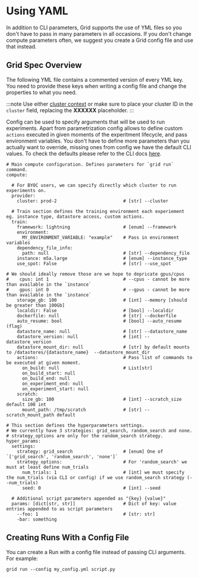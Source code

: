 # Using YAML

In addition to CLI parameters, Grid supports the use of YML files so you don't have to pass in many parameters in all occasions. If you don't change compute parameters often, we suggest you create a Grid config file and use that instead.

## Grid Spec Overview

The following YML file contains a commented version of every YML key. You need to provide these keys when writing a config file and change the properties to what you need.

:::note
Use either [cluster context](../../../platform/2_Custom%20Cloud%20Credentials/5_grid-cluster-context.md) or make sure to place your cluster ID in the `cluster` field, replacing the **XXXXXX** placeholder.
:::

<!-- ```text
# Main compute configuration.
compute:

  # Add cloud configuration here.
  provider:

    cluster: XXXXXX           # Cluster ID

  # Training configuration.
  train:

    cpus: 1                       # Number of CPUs
    gpus: 0                       # Number of GPUs
    instance: t2.xlarge           # AWS instance type
    datastore_name: null          # Datastore name to use
    datastore_version: null       # Datastore version number
    datastore_mount_dir: null     # Where to mount the datastore
    use_spot: false               # If we should use spot instances
    framework: "lightning"        # Which framework to use
    dependency_file_info:         
      package_manager: pip        # Either conda or pip
      path: null                  # Path to the reqs or conda env

    # Pass in environment variables
    environment:
      MY_ENVIRONMENT_VARIABLE: "example"
  
hyper_params:
  # your hyper params here
  params:
    # your params here
    --foo: 1
    -bar: 2
``` -->


Config can be used to specify arguments that will be used to run experiments. 
Apart from parametrization config allows to define custom `actions` executed in given moments of the experitment lifecycle, and pass environment variables.
You don't have to define more parameters than you actually want to override, missing ones from config we have the default CLI values.
To check the defaults please refer to the CLI docs [here](../../cli.md).


```text
# Main compute configuration. Defines parameters for `grid run` command. 
compute:

  # For BYOC users, we can specify directly which cluster to run experiments on.
  provider:
    cluster: prod-2                         # [str] --cluster

  # Train section defines the training environment each experiement eg. instance type, datastore access, custom actions.
  train:
    framework: lightning                    # [enum] --framework
    environment:
      MY_ENVIRONMENT_VARIABLE: "example"    # Pass in environment variables
    dependency_file_info:
      path: null                            # [str] --dependency_file
    instance: m5a.large                     # [enum] --instance_type
    use_spot: False                         # [str] --use_spot

# We should ideally remove those are we hope to depricate gpus/cpus
#    cpus: int 1                            # --cpus - cannot be more than available in the `instance`
#    gpus: int 0                            # --gpus - cannot be more than available in the `instance`
    storage_gb: 100                         # [int] --memory [should be greater than 100Gb]
    localdir: False                         # [bool] --localdir
    dockerfile: null                        # [str] --dockerfile
    auto_resume: bool                       # [bool] --auto_resume (flag)
    datastore_name: null                    # [str] --datastore_name
    datastore_version: null                 # [int] --datastore_version
    datastore_mount_dir: null               # [str] by default mounts to /datastores/{datastore_name}  --datastore_mount_dir
    actions:                                # Pass list of commands to be executed at given moment.
      on_build: null                        # List[str]
      on_build_start: null
      on_build_end: null
      on_experiment_end: null
      on_experiment_start: null
    scratch:
      size_gb: 100                          # [int] --scratch_size default 100 int
      mount_path: /tmp/scratch              # [str] --scratch_mount_path default

# This section defines the hyperparameters settings. 
# We currently have 3 strategies: grid_search, random_search and none.
# strategy_options are only for the random_search strategy.
hyper_params:
  settings:
    strategy: grid_search                   # [enum] One of `['grid_search', 'random_search', 'none']`
    strategy_options:                       # For 'random_search' we must at least define num_trials 
      num_trials: 1                         # [int] we must specify the num_trials (via CLI or config) if we use random_search strategy (--num_trials)
      seed: 0                               # [int] --seed
  
  # Additional script parameters appended as "{key} {value}"
  params: [dict[str, str]]                  # Dict of key: value entries appended to as script parameters
    --foo: 1                                # [str: str]
    -bar: something
```


## Creating Runs With a Config File

You can create a Run with a config file instead of passing CLI arguments. For example:

```text
grid run --config my_config.yml script.py
```
